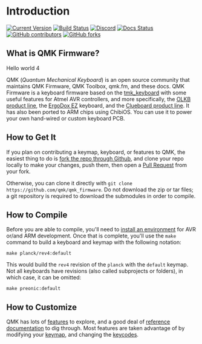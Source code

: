 # Introduction

[![Current Version](https://img.shields.io/github/tag/qmk/qmk_firmware.svg)](https://github.com/qmk/qmk_firmware/tags) [![Build Status](https://travis-ci.org/qmk/qmk_firmware.svg?branch=master)](https://travis-ci.org/qmk/qmk_firmware) [![Discord](https://img.shields.io/discord/440868230475677696.svg)](https://discord.gg/Uq7gcHh) [![Docs Status](https://img.shields.io/badge/docs-ready-orange.svg)](https://docs.qmk.fm) [![GitHub contributors](https://img.shields.io/github/contributors/qmk/qmk_firmware.svg)](https://github.com/qmk/qmk_firmware/pulse/monthly) [![GitHub forks](https://img.shields.io/github/forks/qmk/qmk_firmware.svg?style=social&label=Fork)](https://github.com/qmk/qmk_firmware/)

## What is QMK Firmware?

Hello world 4

QMK \(_Quantum Mechanical Keyboard_\) is an open source community that maintains QMK Firmware, QMK Toolbox, qmk.fm, and these docs. QMK Firmware is a keyboard firmware based on the [tmk\_keyboard](http://github.com/tmk/tmk_keyboard) with some useful features for Atmel AVR controllers, and more specifically, the [OLKB product line](http://olkb.com), the [ErgoDox EZ](http://www.ergodox-ez.com) keyboard, and the [Clueboard product line](http://clueboard.co/). It has also been ported to ARM chips using ChibiOS. You can use it to power your own hand-wired or custom keyboard PCB.

## How to Get It

If you plan on contributing a keymap, keyboard, or features to QMK, the easiest thing to do is [fork the repo through Github](https://github.com/qmk/qmk_firmware#fork-destination-box), and clone your repo locally to make your changes, push them, then open a [Pull Request](https://github.com/qmk/qmk_firmware/pulls) from your fork.

Otherwise, you can clone it directly with `git clone https://github.com/qmk/qmk_firmware`. Do not download the zip or tar files; a git repository is required to download the submodules in order to compile.

## How to Compile

Before you are able to compile, you'll need to [install an environment](detailed-guides/getting_started_build_tools.md) for AVR or/and ARM development. Once that is complete, you'll use the `make` command to build a keyboard and keymap with the following notation:

```text
make planck/rev4:default
```

This would build the `rev4` revision of the `planck` with the `default` keymap. Not all keyboards have revisions \(also called subprojects or folders\), in which case, it can be omitted:

```text
make preonic:default
```

## How to Customize

QMK has lots of [features](features/) to explore, and a good deal of [reference documentation](http://docs.qmk.fm) to dig through. Most features are taken advantage of by modifying your [keymap](detailed-guides/keymap.md), and changing the [keycodes](reference/keycodes.md).

